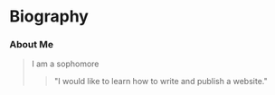 # Biography
### About Me
> I am a sophomore
> > "I would like to learn how to write and publish a website."
